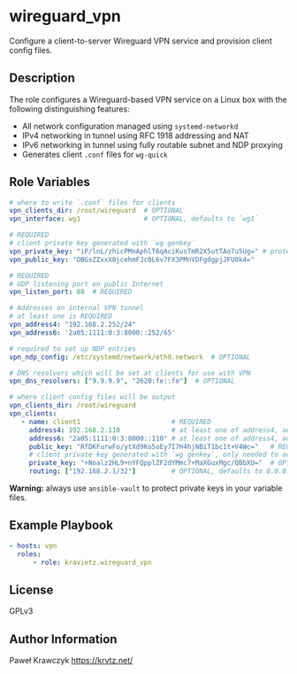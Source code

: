 wireguard_vpn
=========

Configure a client-to-server Wireguard VPN service and provision client config files.

Description
-----------
The role configures a Wireguard-based VPN service on a Linux box with the following distinguishing features:

* All network configuration managed using `systemd-networkd`
* IPv4 networking in tunnel using RFC 1918 addressing and NAT
* IPv6 networking in tunnel using fully routable subnet and NDP proxying
* Generates client `.conf` files for `wg-quick`

Role Variables
--------------

```yaml
# where to write `.conf` files for clients
vpn_clients_dir: /root/wireguard  # OPTIONAL
vpn_interface: wg1                # OPTIONAL, defaults to `wg1`

# REQUIRED
# client private key generated with `wg genkey`
vpn_private_key: "iP/lnL/zhicPMnAphlT6qAciKusTmR2X5utTAo7u5Ug=" # protect with ansible-vault
vpn_public_key: "OBGsZZxxX0jcehmFJc0L6v7FX3PMnVDFgdgpjJFU0k4="

# REQUIRED
# UDP listening port on public Internet
vpn_listen_port: 88  # REQUIRED 

# Addresses on internal VPN tunnel
# at least one is REQUIRED
vpn_address4: "192.168.2.252/24"
vpn_address6: '2a05:1111:0:3:8000::252/65'

# required to set up NDP entries
vpn_ndp_config: /etc/systemd/network/eth0.network  # OPTIONAL

# DNS resolvers which will be set at clients for use with VPN
vpn_dns_resolvers: ["9.9.9.9", "2620:fe::fe"]  # OPTIONAL

# where client config files will be output
vpn_clients_dir: /root/wireguard
vpn_clients:
   - name: client1                       # REQUIRED
     address4: 192.168.2.110             # at least one of address4, address6 is REQUIRED
     address6: "2a05:1111:0:3:8000::110" # at least one of address4, address6 is REQUIRED
     public_key: "RfDKFurwFo/ytXd9Ko5oEy7I7H4hjNBiT1bc1t+V4Wc="   # REQUIRED
     # client private key generated with `wg genkey`, only needed to add to `.conf` file
     private_key: "+Noalz2HL9+nYFQpplZF2dYMmc7+MaXGuxMgc/QBbXU="  # OPTIONAL protect with ansible-vault
     routing: ["192.168.2.1/32"]         # OPTIONAL, defaults to 0.0.0.0/0, ::/0
```
**Warning:** always use `ansible-vault` to protect private keys in your variable files.


Example Playbook
----------------

```yaml
- hosts: vpn
  roles:
      - role: kravietz.wireguard_vpn
```

License
-------

GPLv3

Author Information
------------------

Paweł Krawczyk https://krvtz.net/